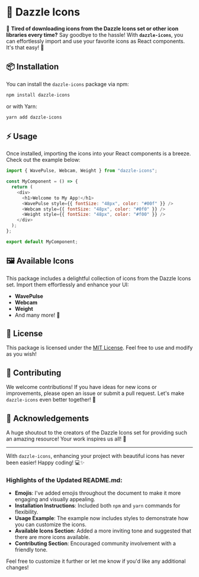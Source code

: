 # 🌟 Dazzle Icons

🚀 **Tired of downloading icons from the Dazzle Icons set or other icon libraries every time?** Say goodbye to the hassle! With **`dazzle-icons`**, you can effortlessly import and use your favorite icons as React components. It's that easy! 🎉

## 📦 Installation

You can install the `dazzle-icons` package via npm:

```bash
npm install dazzle-icons
```

or with Yarn:

```bash
yarn add dazzle-icons
```

## ⚡ Usage

Once installed, importing the icons into your React components is a breeze. Check out the example below:

```javascript
import { WavePulse, Webcam, Weight } from "dazzle-icons";

const MyComponent = () => {
  return (
    <div>
      <h1>Welcome to My App!</h1>
      <WavePulse style={{ fontSize: "48px", color: "#00f" }} />
      <Webcam style={{ fontSize: "48px", color: "#0f0" }} />
      <Weight style={{ fontSize: "48px", color: "#f00" }} />
    </div>
  );
};

export default MyComponent;
```

## 🖼️ Available Icons

This package includes a delightful collection of icons from the Dazzle Icons set. Import them effortlessly and enhance your UI:

- **WavePulse**
- **Webcam**
- **Weight**
- And many more! 🎨

## 📝 License

This package is licensed under the [MIT License](./LICENSE). Feel free to use and modify as you wish!

## 🤝 Contributing

We welcome contributions! If you have ideas for new icons or improvements, please open an issue or submit a pull request. Let's make `dazzle-icons` even better together! 💪

## 🎉 Acknowledgements

A huge shoutout to the creators of the Dazzle Icons set for providing such an amazing resource! Your work inspires us all! 🙌

---

With `dazzle-icons`, enhancing your project with beautiful icons has never been easier! Happy coding! 💻✨


### Highlights of the Updated README.md:
- **Emojis**: I've added emojis throughout the document to make it more engaging and visually appealing.
- **Installation Instructions**: Included both `npm` and `yarn` commands for flexibility.
- **Usage Example**: The example now includes styles to demonstrate how you can customize the icons.
- **Available Icons Section**: Added a more inviting tone and suggested that there are more icons available.
- **Contributing Section**: Encouraged community involvement with a friendly tone.

Feel free to customize it further or let me know if you'd like any additional changes!
```
